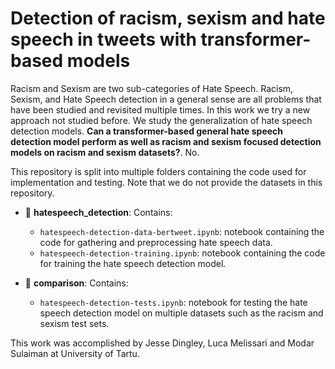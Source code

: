 # Detection of racism, sexism and hate speech in tweets with transformer-based models

Racism and Sexism are two sub-categories of Hate Speech. Racism, Sexism, and Hate Speech detection in a general sense are all problems that have been studied and revisited multiple times. In this work we try a new approach not studied before. We study the generalization of hate speech detection models. <b>Can a transformer-based general hate speech detection model perform as well as racism and sexism focused detection models on racism and sexism datasets?</b>. No.

This repository is split into multiple folders containing the code used for implementation and testing. Note that we do not provide the datasets in this repository.

 - 📁 <b>hatespeech_detection</b>: Contains:
    - `hatespeech-detection-data-bertweet.ipynb`: notebook containing the code for gathering and preprocessing hate speech data.
    - `hatespeech-detection-training.ipynb`: notebook containing the code for training the hate speech detection model.

 - 📁 <b>comparison</b>: Contains:
    - `hatespeech-detection-tests.ipynb`: notebook for testing the hate speech detection model on multiple datasets such as the racism and sexism test sets.


This work was accomplished by Jesse Dingley, Luca Melissari and Modar Sulaiman at University of Tartu.
